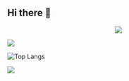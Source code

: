 ## Hi there 👋

<p align="center">
<img src="https://capsule-render.vercel.app/api?type=waving&color=timeGradient&height=300&&section=header&text={HI_THERE}&fontSize=90&fontAlign=50&fontAlignY=30&desc={SUB_TITLE}&descAlign=50&descSize=30&descAlignY=60&animation=twinkling" />
</p>

![](https://github-readme-stats.vercel.app/api?username=jjj7811&show_icons=true&theme=transparent)

![Top Langs](https://github-readme-stats.vercel.app/api/top-langs/?username=jjj7811&layout=compact&theme=tokyonight)

![](https://github-readme-activity-graph.cyclic.app/graph?username=jjj7811&theme=dracula)


<!--
**jjj7811/jjj7811** is a ✨ _special_ ✨ repository because its `README.md` (this file) appears on your GitHub profile.

Here are some ideas to get you started:

- 🔭 I’m currently working on ...
- 🌱 I’m currently learning ...
- 👯 I’m looking to collaborate on ...
- 🤔 I’m looking for help with ...
- 💬 Ask me about ...
- 📫 How to reach me: ...
- 😄 Pronouns: ...
- ⚡ Fun fact: ...
-->
